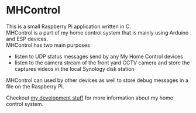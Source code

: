 # MHControl
This is a small Raspberry Pi application written in C.   
MHControl is a part of my home control system that is mainly using Arduino and ESP devices.    
MHControl has two main purposes
 * listen to UDP status messages send by any My Home Control devices
 * listen to the camera stream of the front yard CCTV camera and store the captures videos in the local Synology disk station

MHControl can used by other devices as well to store debug messages in a file on the Raspberry Pi.

Checkout [my development stuff](http://desire.giesecke.tk/index.php/category/my-home-control/) for more information about my home control system.
